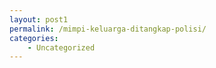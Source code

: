 ```yaml
---
layout: post1
permalink: /mimpi-keluarga-ditangkap-polisi/
categories:
    - Uncategorized
---
```


